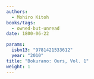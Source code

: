 ```yaml
---
authors:
  - Mohiro Kitoh
books/tags:
  - owned-but-unread
date: 1800-06-22

params:
  isbn13: "9781421533612"
  year: "2010"
title: "Bokurano: Ours, Vol. 1"
weight: 1
---
```


<!--more-->

